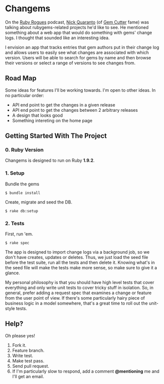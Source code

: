 # Changems

On the [Ruby Rogues](http://rubyrogues.com) podcast, [Nick Quaranto](http://quaran.to) (of [Gem Cutter](http://rubygems.org) fame) was talking about rubygems-related projects he'd like to see. He mentioned something about a web app that would do something with gems' change logs. I thought that sounded like an interesting idea.

I envision an app that tracks entries that gem authors put in their change log and allows users to easily see what changes are associated with which version. Users will be able to search for gems by name and then browse their versions or select a range of versions to see changes from.

## Road Map

Some ideas for features I'll be working towards. I'm open to other ideas. In no particular order:

- API end point to get the changes in a given release
- API end point to get the changes between 2 arbitrary releases
- A design that looks good
- Something intereting on the home page

## Getting Started With The Project

### 0. Ruby Version

Changems is designed to run on Ruby **1.9.2**.

### 1. Setup

Bundle the gems

    $ bundle install

Create, migrate and seed the DB.

    $ rake db:setup

### 2. Tests

First, run 'em.

    $ rake spec

The app is designed to import change logs via a background job, so we don't have creates, updates or deletes. Thus, we just load the seed file before the test suite, run all the tests and then delete it. Knowing what's in the seed file will make the tests make more sense, so make sure to give it a glance.

My personal philosophy is that you should have high level tests that cover everything and only write unit tests to cover tricky stuff in isolation. So, in general, prefer adding a request spec that examines a change or feature from the user point of view. If there's some particularly hairy piece of business logic in a model somewhere, that's a great time to roll out the unit-style tests.

## Help?

Oh please yes!

1. Fork it.
2. Feature branch.
3. Write test.
4. Make test pass.
5. Send pull request.
6. If I'm particularly slow to respond, add a comment **@mentioning** me and I'll get an email.
